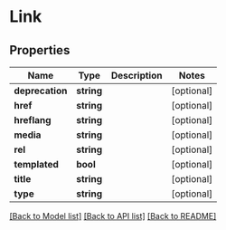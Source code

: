 # Link

## Properties
Name | Type | Description | Notes
------------ | ------------- | ------------- | -------------
**deprecation** | **string** |  | [optional] 
**href** | **string** |  | [optional] 
**hreflang** | **string** |  | [optional] 
**media** | **string** |  | [optional] 
**rel** | **string** |  | [optional] 
**templated** | **bool** |  | [optional] 
**title** | **string** |  | [optional] 
**type** | **string** |  | [optional] 

[[Back to Model list]](../README.md#documentation-for-models) [[Back to API list]](../README.md#documentation-for-api-endpoints) [[Back to README]](../README.md)


